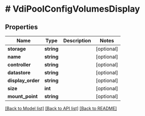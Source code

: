 # # VdiPoolConfigVolumesDisplay

## Properties

Name | Type | Description | Notes
------------ | ------------- | ------------- | -------------
**storage** | **string** |  | [optional]
**name** | **string** |  | [optional]
**controller** | **string** |  | [optional]
**datastore** | **string** |  | [optional]
**display_order** | **string** |  | [optional]
**size** | **int** |  | [optional]
**mount_point** | **string** |  | [optional]

[[Back to Model list]](../../README.md#models) [[Back to API list]](../../README.md#endpoints) [[Back to README]](../../README.md)

